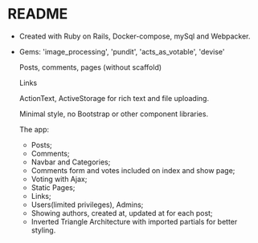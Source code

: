 # README


* Created with Ruby on Rails, Docker-compose, mySql and Webpacker.

* Gems: 'image_processing', 'pundit', 'acts_as_votable', 'devise'

  Posts, comments, pages  (without scaffold)

  Links

  ActionText, ActiveStorage for rich text and file uploading.

  Minimal style, no Bootstrap or other component libraries.



  The app:
   - Posts;
   - Comments;
   - Navbar and Categories;
   - Comments form and votes included on index and show page;
   - Voting with Ajax;
   - Static Pages;
   - Links;
   - Users(limited privileges), Admins;
   - Showing authors, created at, updated at for each post;
   - Inverted Triangle Architecture with imported partials for better styling.


